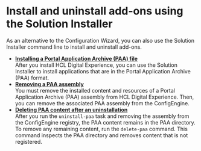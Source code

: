 # Install and uninstall add-ons using the Solution Installer

As an alternative to the Configuration Wizard, you can also use the Solution Installer command line to install and uninstall add-ons.

-   **[Installing a Portal Application Archive (PAA) file](inst_paa.md)**  
After you install HCL Digital Experience, you can use the Solution Installer to install applications that are in the Portal Application Archive (PAA) format.
-   **[Removing a PAA assembly](remove_assembly.md)**  
You must remove the installed content and resources of a Portal Application Archive (PAA) assembly from HCL Digital Experience. Then, you can remove the associated PAA assembly from the ConfigEngine.
-   **[Deleting PAA content after an uninstallation](delete_paa.md)**  
After you run the `uninstall-paa` task and removing the assembly from the ConfigEngine registry, the PAA content remains in the PAA directory. To remove any remaining content, run the `delete-paa` command. This command inspects the PAA directory and removes content that is not registered.


